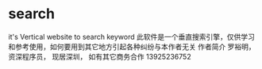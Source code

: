 # search
it's Vertical website to search keyword
此软件是一个垂直搜索引擎，仅供学习和参考使用，如何要用到其它地方引起各种纠纷与本作者无关
作者简介
罗裕明，资深程序员， 现居深圳， 如有其它商务合作 13925236752
